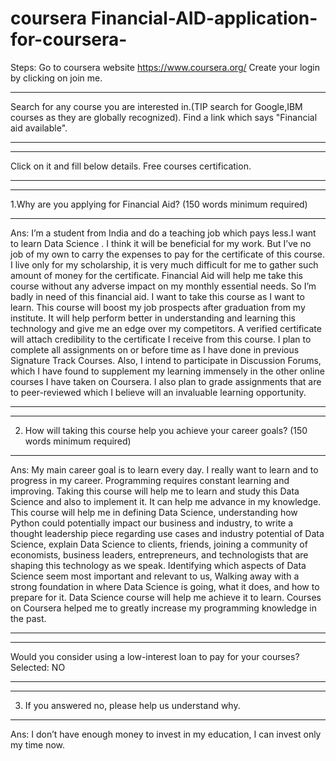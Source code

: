 # coursera Financial-AID-application-for-coursera-
Steps: Go to coursera website https://www.coursera.org/
Create your login by clicking on join me.
**********************************
Search for any course you are interested in.(TIP search for Google,IBM courses as they are globally recognized).
Find a link which says "Financial aid available".
**********************************
**********************************

Click on it and fill below details.
Free courses certification.

**********************************
**********************************

1.Why are you applying for Financial Aid? (150 words minimum required)
****************************************************************************************************************************************
Ans: I’m a student from India and do a teaching job which pays less.I want to learn Data Science . I think it will be beneficial for my work. But I’ve no job of my own to carry the expenses to pay for the certificate of this course. I live only for my scholarship, it is very much difficult for me to gather such amount of money for the certificate. Financial Aid will help me take this course without any adverse impact on my monthly essential needs. So I’m badly in need of this financial aid. I want to take this course as I want to learn. This course will boost my job prospects after graduation from my institute. It will help perform better in understanding and learning this technology and give me an edge over my competitors. A verified certificate will attach credibility to the certificate I receive from this course. I plan to complete all assignments on or before time as I have done in previous Signature Track Courses. Also, I intend to participate in Discussion Forums, which I have found to supplement my learning immensely in the other online courses I have taken on Coursera. I also plan to grade assignments that are to peer-reviewed which I believe will an invaluable learning opportunity.
**********************************
**********************************

2. How will taking this course help you achieve your career goals? (150 words minimum required)
****************************************************************************************************************************************
Ans: My main career goal is to learn every day. I really want to learn and to progress in my career. Programming requires constant learning and improving. Taking this course will help me to learn and study this Data Science and also to implement it. It can help me advance in my knowledge. This course will help me in defining Data Science, understanding how Python could potentially impact our business and industry, to write a thought leadership piece regarding use cases and industry potential of Data Science, explain Data Science to clients, friends, joining a community of economists, business leaders, entrepreneurs, and technologists that are shaping this technology as we speak. Identifying which aspects of Data Science seem most important and relevant to us, Walking away with a strong foundation in where Data Science is going, what it does, and how to prepare for it. Data Science course will help me achieve it to learn. Courses on Coursera helped me to greatly increase my programming knowledge in the past.
**********************************
**********************************

Would you consider using a low-interest loan to pay for your courses?
Selected: NO
**********************************
**********************************

3. If you answered no, please help us understand why.
****************************************************************************************************************************************
Ans: I don’t have enough money to invest in my education, I can invest only my time now. 
